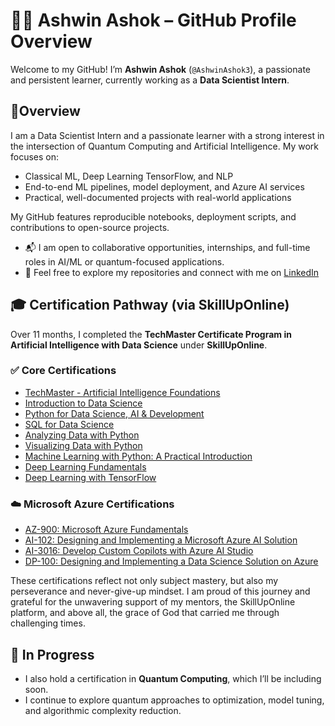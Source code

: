 # 👨‍💻 Ashwin Ashok – GitHub Profile Overview

Welcome to my GitHub! I’m **Ashwin Ashok** (`@AshwinAshok3`), a passionate and persistent learner, currently working as a **Data Scientist Intern**.


## 📁Overview
I am a Data Scientist Intern and a passionate learner with a strong interest in the intersection of Quantum Computing and Artificial Intelligence. My work focuses on:
- Classical ML, Deep Learning TensorFlow, and NLP
- End-to-end ML pipelines, model deployment, and Azure AI services
- Practical, well-documented projects with real-world applications
  
My GitHub features reproducible notebooks, deployment scripts, and contributions to open-source projects.
- 📬 I am open to collaborative opportunities, internships, and full-time roles in AI/ML or quantum-focused applications.
- 🔗 Feel free to explore my repositories and connect with me on [LinkedIn](https://www.linkedin.com/in/ashwin-ashok-2826a3173/)

## 🎓 Certification Pathway (via SkillUpOnline)
Over 11 months, I completed the **TechMaster Certificate Program in Artificial Intelligence with Data Science** under **SkillUpOnline**.

### ✅ Core Certifications
- [TechMaster - Artificial Intelligence Foundations](https://courses-in.skillup.online/certificates/b138a2efe3be456d86684ee8272b4e54)
- [Introduction to Data Science](https://courses.myclass.skillup.online/certificates/ecd5ab0a0ad24cc695482ebf34123747)
- [Python for Data Science, AI & Development](https://courses.myclass.skillup.online/certificates/80a60c58a84141028e34cc642446d470)
- [SQL for Data Science](https://courses.myclass.skillup.online/certificates/3ee69e84df434bc8ad7b40de441305e7)
- [Analyzing Data with Python](https://courses.myclass.skillup.online/certificates/e2c45324081e4f8a84aa45f379d9afd0)
- [Visualizing Data with Python](https://courses.myclass.skillup.online/certificates/a1ce85e181ad4ead848de7373eb1d565)
- [Machine Learning with Python: A Practical Introduction](https://courses.myclass.skillup.online/certificates/ce282b8436e047cebe044367092e2932)
- [Deep Learning Fundamentals](https://courses.myclass.skillup.online/certificates/b10a19a81410406e92748b4b7157782f)
- [Deep Learning with TensorFlow](https://courses.myclass.skillup.online/certificates/2cdcb1e1145e47aba8ff3886d256f6fa)

### ☁️ Microsoft Azure Certifications
- [AZ-900: Microsoft Azure Fundamentals](https://courses-in.skillup.online/certificates/c120e678d05d4ca39bd03b03a606643e)
- [AI-102: Designing and Implementing a Microsoft Azure AI Solution](https://courses-in.skillup.online/certificates/3ebbbef1272348fba8e73cb53d128b96)
- [AI-3016: Develop Custom Copilots with Azure AI Studio](https://courses-in.skillup.online/certificates/d4acb31df2944025a45c0985a54709b6)
- [DP-100: Designing and Implementing a Data Science Solution on Azure](https://courses-in.skillup.online/certificates/5f9449548e31437d8b36cbf4f3491fd0)

These certifications reflect not only subject mastery, but also my perseverance and never-give-up mindset. I am proud of this journey and grateful for the unwavering support of my mentors, the SkillUpOnline platform, and above all, the grace of God that carried me through challenging times.

## 📘 In Progress
- I also hold a certification in **Quantum Computing**, which I’ll be including soon.
- I continue to explore quantum approaches to optimization, model tuning, and algorithmic complexity reduction.
